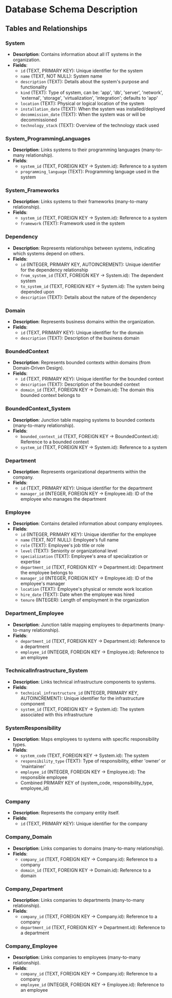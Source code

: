 # Database Schema Description

## Tables and Relationships

### System
- **Description**: Contains information about all IT systems in the organization.
- **Fields**:
  - `id` (TEXT, PRIMARY KEY): Unique identifier for the system
  - `name` (TEXT, NOT NULL): System name
  - `description` (TEXT): Details about the system's purpose and functionality
  - `kind` (TEXT): Type of system, can be: 'app', 'db', 'server', 'network', 'external', 'storage', 'virtualization', 'integration'; defaults to 'app'
  - `location` (TEXT): Physical or logical location of the system
  - `installation_date` (TEXT): When the system was installed/deployed
  - `decommission_date` (TEXT): When the system was or will be decommissioned
  - `technology_stack` (TEXT): Overview of the technology stack used

### System_ProgrammingLanguages
- **Description**: Links systems to their programming languages (many-to-many relationship).
- **Fields**:
  - `system_id` (TEXT, FOREIGN KEY → System.id): Reference to a system
  - `programming_language` (TEXT): Programming language used in the system

### System_Frameworks
- **Description**: Links systems to their frameworks (many-to-many relationship).
- **Fields**:
  - `system_id` (TEXT, FOREIGN KEY → System.id): Reference to a system
  - `framework` (TEXT): Framework used in the system

### Dependency
- **Description**: Represents relationships between systems, indicating which systems depend on others.
- **Fields**:
  - `id` (INTEGER, PRIMARY KEY, AUTOINCREMENT): Unique identifier for the dependency relationship
  - `from_system_id` (TEXT, FOREIGN KEY → System.id): The dependent system
  - `to_system_id` (TEXT, FOREIGN KEY → System.id): The system being depended upon
  - `description` (TEXT): Details about the nature of the dependency

### Domain
- **Description**: Represents business domains within the organization.
- **Fields**:
  - `id` (TEXT, PRIMARY KEY): Unique identifier for the domain
  - `description` (TEXT): Description of the business domain

### BoundedContext
- **Description**: Represents bounded contexts within domains (from Domain-Driven Design).
- **Fields**:
  - `id` (TEXT, PRIMARY KEY): Unique identifier for the bounded context
  - `description` (TEXT): Description of the bounded context
  - `domain_id` (TEXT, FOREIGN KEY → Domain.id): The domain this bounded context belongs to

### BoundedContext_System
- **Description**: Junction table mapping systems to bounded contexts (many-to-many relationship).
- **Fields**:
  - `bounded_context_id` (TEXT, FOREIGN KEY → BoundedContext.id): Reference to a bounded context
  - `system_id` (TEXT, FOREIGN KEY → System.id): Reference to a system

### Department
- **Description**: Represents organizational departments within the company.
- **Fields**:
  - `id` (TEXT, PRIMARY KEY): Unique identifier for the department
  - `manager_id` (INTEGER, FOREIGN KEY → Employee.id): ID of the employee who manages the department

### Employee
- **Description**: Contains detailed information about company employees.
- **Fields**:
  - `id` (INTEGER, PRIMARY KEY): Unique identifier for the employee
  - `name` (TEXT, NOT NULL): Employee's full name
  - `role` (TEXT): Employee's job title or role
  - `level` (TEXT): Seniority or organizational level
  - `specialization` (TEXT): Employee's area of specialization or expertise
  - `department_id` (TEXT, FOREIGN KEY → Department.id): Department the employee belongs to
  - `manager_id` (INTEGER, FOREIGN KEY → Employee.id): ID of the employee's manager
  - `location` (TEXT): Employee's physical or remote work location
  - `hire_date` (TEXT): Date when the employee was hired
  - `tenure` (INTEGER): Length of employment in the organization

### Department_Employee
- **Description**: Junction table mapping employees to departments (many-to-many relationship).
- **Fields**:
  - `department_id` (TEXT, FOREIGN KEY → Department.id): Reference to a department
  - `employee_id` (INTEGER, FOREIGN KEY → Employee.id): Reference to an employee

### TechnicalInfrastructure_System
- **Description**: Links technical infrastructure components to systems.
- **Fields**:
  - `technical_infrastructure_id` (INTEGER, PRIMARY KEY, AUTOINCREMENT): Unique identifier for the infrastructure component
  - `system_id` (TEXT, FOREIGN KEY → System.id): The system associated with this infrastructure

### SystemResponsibility
- **Description**: Maps employees to systems with specific responsibility types.
- **Fields**:
  - `system_code` (TEXT, FOREIGN KEY → System.id): The system
  - `responsibility_type` (TEXT): Type of responsibility, either 'owner' or 'maintainer'
  - `employee_id` (INTEGER, FOREIGN KEY → Employee.id): The responsible employee
  - Combined PRIMARY KEY of (system_code, responsibility_type, employee_id)

### Company
- **Description**: Represents the company entity itself.
- **Fields**:
  - `id` (TEXT, PRIMARY KEY): Unique identifier for the company

### Company_Domain
- **Description**: Links companies to domains (many-to-many relationship).
- **Fields**:
  - `company_id` (TEXT, FOREIGN KEY → Company.id): Reference to a company
  - `domain_id` (TEXT, FOREIGN KEY → Domain.id): Reference to a domain

### Company_Department
- **Description**: Links companies to departments (many-to-many relationship).
- **Fields**:
  - `company_id` (TEXT, FOREIGN KEY → Company.id): Reference to a company
  - `department_id` (TEXT, FOREIGN KEY → Department.id): Reference to a department

### Company_Employee
- **Description**: Links companies to employees (many-to-many relationship).
- **Fields**:
  - `company_id` (TEXT, FOREIGN KEY → Company.id): Reference to a company
  - `employee_id` (INTEGER, FOREIGN KEY → Employee.id): Reference to an employee

